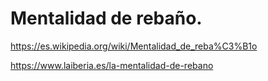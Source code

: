 # Mentalidad de rebaño. 

https://es.wikipedia.org/wiki/Mentalidad_de_reba%C3%B1o

https://www.laiberia.es/la-mentalidad-de-rebano

